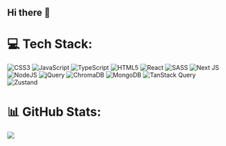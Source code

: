 ## Hi there 👋



# 💻 Tech Stack:
![CSS3](https://img.shields.io/badge/css3-%231572B6.svg?style=for-the-badge&logo=css3&logoColor=white) ![JavaScript](https://img.shields.io/badge/javascript-%23323330.svg?style=for-the-badge&logo=javascript&logoColor=%23F7DF1E) ![TypeScript](https://img.shields.io/badge/typescript-%23007ACC.svg?style=for-the-badge&logo=typescript&logoColor=white) ![HTML5](https://img.shields.io/badge/html5-%23E34F26.svg?style=for-the-badge&logo=html5&logoColor=white) ![React](https://img.shields.io/badge/react-%2320232a.svg?style=for-the-badge&logo=react&logoColor=%2361DAFB) ![SASS](https://img.shields.io/badge/SASS-hotpink.svg?style=for-the-badge&logo=SASS&logoColor=white) ![Next JS](https://img.shields.io/badge/Next-black?style=for-the-badge&logo=next.js&logoColor=white) ![NodeJS](https://img.shields.io/badge/node.js-6DA55F?style=for-the-badge&logo=node.js&logoColor=white) ![jQuery](https://img.shields.io/badge/jquery-%230769AD.svg?style=for-the-badge&logo=jquery&logoColor=white)
![ChromaDB](https://img.shields.io/badge/chromadb-%23FF6F00.svg?style=for-the-badge&logo=chromadb&logoColor=white)
![MongoDB](https://img.shields.io/badge/MongoDB-%234ea94b.svg?style=for-the-badge&logo=mongodb&logoColor=white)
![TanStack Query](https://img.shields.io/badge/TanStack_Query-FF4154?style=for-the-badge&logo=reactquery&logoColor=white)
![Zustand](https://img.shields.io/badge/Zustand-%23593d88.svg?style=for-the-badge&logoColor=white)
# 📊 GitHub Stats:

![](https://nirzak-streak-stats.vercel.app/?user=andresgricci93&theme=dark&hide_border=false)<br/>


<!-- Proudly created with GPRM ( https://gprm.itsvg.in ) -->
